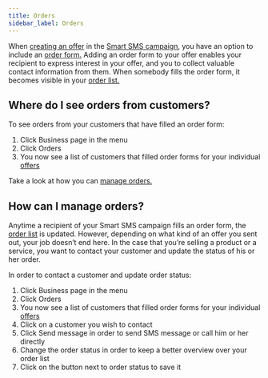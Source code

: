 ```yaml
---
title: Orders 
sidebar_label: Orders
---
```


When [creating an offer](offers.md#how-can-i-create-and-send-an-offer) in the [Smart SMS campaign](creating-smart-sms-campaign.md#how-do-i-create-smart-sms-campaign), you have an option to include an [order form.](order-form.md#what-is-an-order-form-and-how-can-i-activate-it) Adding an order form to your offer enables your recipient to express interest in your offer, and you to collect valuable contact information from them. When somebody fills the order form, it becomes visible in your [order list.](#where-do-i-see-orders-from-customers)

## Where do I see orders from customers?
To see orders from your customers that have filled an order form:
1.	Click Business page in the menu 
2.	Click Orders
3.	You now see a list of customers that filled order forms for your individual [offers]( https://www.bulkgate.com/en/solutions/smart-sms#offers) 

Take a look at how you can [manage orders.](#how-can-i-manage-orders)

## How can I manage orders?
Anytime a recipient of your Smart SMS campaign fills an order form, the [order list](#where-do-i-see-orders-from-customers) is updated. However, depending on what kind of an offer you sent out, your job doesn’t end here. 
In the case that you’re selling a product or a service, you want to contact your customer and update the status of his or her order.

In order to contact a customer and update order status:
1.	Click Business page in the menu 
2.	Click Orders
3.	You now see a list of customers that filled order forms for your individual [offers]( https://www.bulkgate.com/en/solutions/smart-sms#offers) 
4.	Click on a customer you wish to contact
5.	Click Send message in order to send SMS message or call him or her directly
6.	Change the order status in order to keep a better overview over your order list
7.	Click on the button next to order status to save it

